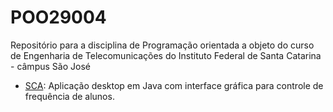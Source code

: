 # POO29004
Repositório para a disciplina de Programação orientada a objeto do curso de Engenharia de Telecomunicações do Instituto Federal de Santa Catarina - câmpus São José

* [SCA](https://github.com/paulosell/POO29004/tree/master/SCA): Aplicação desktop em Java com interface gráfica para controle de frequência de alunos.
